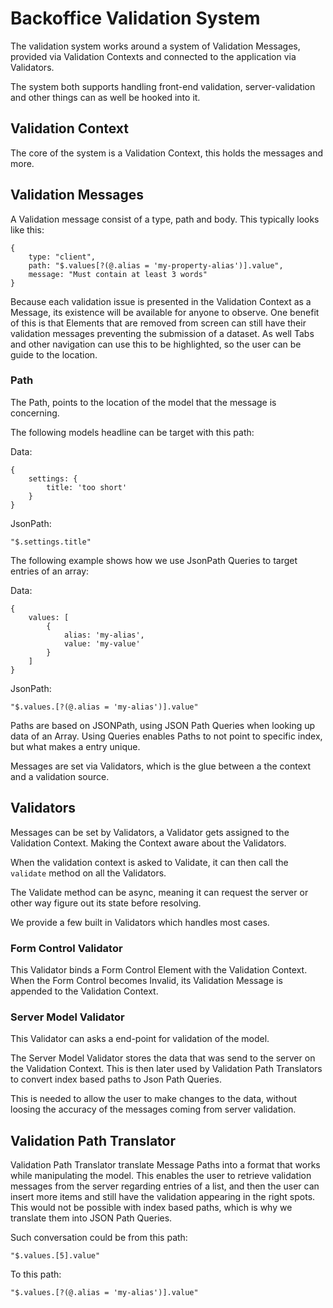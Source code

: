 # Backoffice Validation System

The validation system works around a system of Validation Messages, provided via Validation Contexts and connected to the application via Validators.

The system both supports handling front-end validation, server-validation and other things can as well be hooked into it.

## Validation Context

The core of the system is a Validation Context, this holds the messages and more.

## Validation Messages

A Validation message consist of a type, path and body. This typically looks like this:

```
{
	type: "client",
	path: "$.values[?(@.alias = 'my-property-alias')].value",
	message: "Must contain at least 3 words"
}
```

Because each validation issue is presented in the Validation Context as a Message, its existence will be available for anyone to observe.
One benefit of this is that Elements that are removed from screen can still have their validation messages preventing the submission of a dataset.
As well Tabs and other navigation can use this to be highlighted, so the user can be guide to the location.

### Path

The Path, points to the location of the model that the message is concerning.

The following models headline can be target with this path:

Data:
```
{
	settings: {
		title: 'too short'
	}
}
```

JsonPath:
```
"$.settings.title"
```

The following example shows how we use JsonPath Queries to target entries of an array:

Data:
```
{
	values: [
		{
			alias: 'my-alias',
			value: 'my-value'
		}
	]
}
```

JsonPath:
```
"$.values.[?(@.alias = 'my-alias')].value"
```

Paths are based on JSONPath, using JSON Path Queries when looking up data of an Array. Using Queries enables Paths to not point to specific index, but what makes a entry unique.

Messages are set via Validators, which is the glue between a the context and a validation source.

## Validators

Messages can be set by Validators, a Validator gets assigned to the Validation Context. Making the Context aware about the Validators.

When the validation context is asked to Validate, it can then call the `validate` method on all the Validators.

The Validate method can be async, meaning it can request the server or other way figure out its state before resolving.

We provide a few built in Validators which handles most cases.

### Form Control Validator

This Validator binds a Form Control Element with the Validation Context. When the Form Control becomes Invalid, its Validation Message is appended to the Validation Context.

### Server Model Validator

This Validator can asks a end-point for validation of the model.

The Server Model Validator stores the data that was send to the server on the Validation Context. This is then later used by Validation Path Translators to convert index based paths to Json Path Queries.

This is needed to allow the user to make changes to the data, without loosing the accuracy of the messages coming from server validation.

## Validation Path Translator

Validation Path Translator translate Message Paths into a format that works while manipulating the model.
This enables the user to retrieve validation messages from the server regarding entries of a list, and then the user can insert more items and still have the validation appearing in the right spots.
This would not be possible with index based paths, which is why we translate them into JSON Path Queries.

Such conversation could be from this path:
```
"$.values.[5].value"
```

To this path:
```
"$.values.[?(@.alias = 'my-alias')].value"
```
